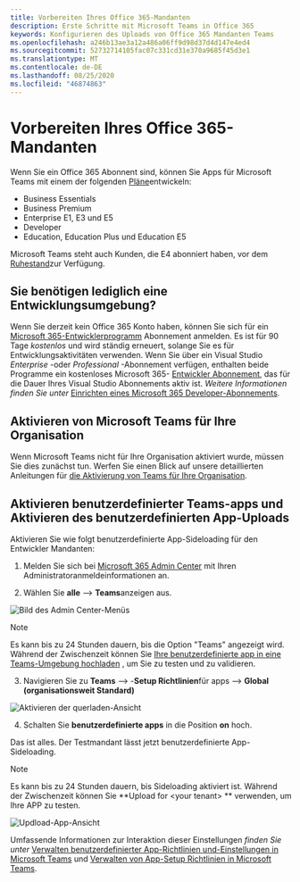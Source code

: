 ```yaml
---
title: Vorbereiten Ihres Office 365-Mandanten
description: Erste Schritte mit Microsoft Teams in Office 365
keywords: Konfigurieren des Uploads von Office 365 Mandanten Teams
ms.openlocfilehash: a246b13ae3a12a486a06ff9d98d37d4d147e4ed4
ms.sourcegitcommit: 52732714105fac07c331cd31e370a9685f45d3e1
ms.translationtype: MT
ms.contentlocale: de-DE
ms.lasthandoff: 08/25/2020
ms.locfileid: "46874863"
---
```

# <a name="prepare-your-office-365-tenant"></a>Vorbereiten Ihres Office 365-Mandanten

Wenn Sie ein Office 365 Abonnent sind, können Sie Apps für Microsoft Teams mit einem der folgenden [Pläne](https://products.office.com/business/compare-more-office-365-for-business-plans)entwickeln:

* Business Essentials
* Business Premium
* Enterprise E1, E3 und E5
* Developer
* Education, Education Plus und Education E5

Microsoft Teams steht auch Kunden, die E4 abonniert haben, vor dem [Ruhestand](https://support.office.com//article/important-information-for-office-365-enterprise-e4-customers-f9572348-43a2-43fa-a3d8-3b6c9c042147)zur Verfügung.

## <a name="just-need-a-development-environment"></a>Sie benötigen lediglich eine Entwicklungsumgebung?

Wenn Sie derzeit kein Office 365 Konto haben, können Sie sich für ein [Microsoft 365-Entwicklerprogramm](https://developer.microsoft.com/microsoft-365/dev-program) Abonnement anmelden. Es ist für 90 Tage *kostenlos* und wird ständig erneuert, solange Sie es für Entwicklungsaktivitäten verwenden. Wenn Sie über ein Visual Studio *Enterprise* -oder *Professional* -Abonnement verfügen, enthalten beide Programme ein kostenloses Microsoft 365- [Entwickler Abonnement](https://aka.ms/MyVisualStudioBenefits), das für die Dauer Ihres Visual Studio Abonnements aktiv ist. *Weitere Informationen finden Sie unter* [Einrichten eines Microsoft 365 Developer-Abonnements](https://docs.microsoft.com/office/developer-program/office-365-developer-program-get-started).

## <a name="enable-microsoft-teams-for-your-organization"></a>Aktivieren von Microsoft Teams für Ihre Organisation 

Wenn Microsoft Teams nicht für Ihre Organisation aktiviert wurde, müssen Sie dies zunächst tun. Werfen Sie einen Blick auf unsere detaillierten Anleitungen für [die Aktivierung von Teams für Ihre Organisation](/microsoftteams/enable-features-office-365).

## <a name="enable-custom-teams-apps-and-turn-on-custom-app-uploading"></a>Aktivieren benutzerdefinierter Teams-apps und Aktivieren des benutzerdefinierten App-Uploads

Aktivieren Sie wie folgt benutzerdefinierte App-Sideloading für den Entwickler Mandanten:

1. Melden Sie sich bei [Microsoft 365 Admin Center](https://admin.microsoft.com/Adminportal/Home?source=applauncher#/homepage#/) mit Ihren Administratoranmeldeinformationen an. 

2. Wählen Sie **alle**  -->  **Teams**anzeigen aus. 

![Bild des Admin Center-Menüs](~/assets/images/prepare-test-tenant/admin-center.png)

> [!Note] 
> Es kann bis zu 24 Stunden dauern, bis die Option "Teams" angezeigt wird. Während der Zwischenzeit können Sie [Ihre benutzerdefinierte app in eine Teams-Umgebung hochladen](/microsoftteams/upload-custom-apps#validate) , um Sie zu testen und zu validieren.

3. Navigieren Sie zu **Teams**  -->  -**Setup Richtlinien**für apps  -->  **Global (organisationsweit Standard)**  

![Aktivieren der querladen-Ansicht](~/assets/images/prepare-test-tenant/turn-on-sideload.png)

4. Schalten Sie **benutzerdefinierte apps** in die Position **on** hoch.

Das ist alles. Der Testmandant lässt jetzt benutzerdefinierte App-Sideloading.

> [!Note] 
> Es kann bis zu 24 Stunden dauern, bis Sideloading aktiviert ist. Während der Zwischenzeit können Sie **Upload for \<your tenant> ** verwenden, um Ihre APP zu testen.

![Updload-App-Ansicht](~/assets/images/prepare-test-tenant/upload-for-contoso.png)

Umfassende Informationen zur Interaktion dieser Einstellungen *finden Sie unter* [Verwalten benutzerdefinierter App-Richtlinien und-Einstellungen in Microsoft Teams](https://docs.microsoft.com/microsoftteams/teams-custom-app-policies-and-settings) und [Verwalten von App-Setup Richtlinien in Microsoft Teams](https://docs.microsoft.com/microsoftteams/teams-app-setup-policies).
